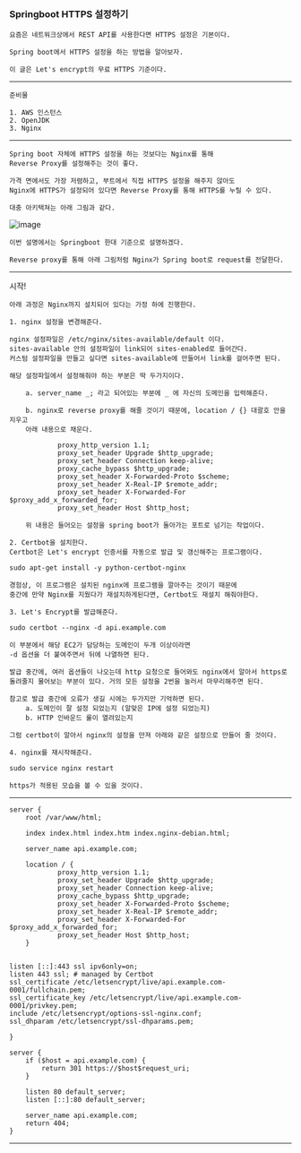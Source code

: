 <h3> Springboot HTTPS 설정하기 </h3>

    요즘은 네트워크상에서 REST API를 사용한다면 HTTPS 설정은 기본이다.
    
    Spring boot에서 HTTPS 설정을 하는 방법을 알아보자.

    이 글은 Let's encrypt의 무료 HTTPS 기준이다.

---

    준비물

    1. AWS 인스턴스
    2. OpenJDK
    3. Nginx

---

    Spring boot 자체에 HTTPS 설정을 하는 것보다는 Nginx를 통해
    Reverse Proxy를 설정해주는 것이 좋다.
    
    가격 면에서도 가장 저렴하고, 부트에서 직접 HTTPS 설정을 해주지 않아도
    Nginx에 HTTPS가 설정되어 있다면 Reverse Proxy를 통해 HTTPS를 누릴 수 있다.

    대충 아키택쳐는 아래 그림과 같다.

![image](https://user-images.githubusercontent.com/19279163/131491254-3a951955-e2b2-427c-aa5b-9449622610a0.png)

    이번 설명에서는 Springboot 한대 기준으로 설명하겠다.

    Reverse proxy를 통해 아래 그림처럼 Nginx가 Spring boot로 request를 전달한다.

---

시작!

    아래 과정은 Nginx까지 설치되어 있다는 가정 하에 진행한다.
    
    1. nginx 설정을 변경해준다.

    nginx 설정파일은 /etc/nginx/sites-available/default 이다.
    sites-available 안의 설정파일이 link되어 sites-enabled로 들어간다.
    커스텀 설정파일을 만들고 싶다면 sites-available에 만들어서 link를 걸어주면 된다.

    해당 설정파일에서 설정해줘야 하는 부분은 딱 두가지이다.

        a. server_name _; 라고 되어있는 부분에 _ 에 자신의 도메인을 입력해준다.

        b. nginx로 reverse proxy를 해줄 것이기 때문에, location / {} 대괄호 안을 지우고
        아래 내용으로 채운다.
        
                proxy_http_version 1.1;
                proxy_set_header Upgrade $http_upgrade;
                proxy_set_header Connection keep-alive;
                proxy_cache_bypass $http_upgrade;
                proxy_set_header X-Forwarded-Proto $scheme;
                proxy_set_header X-Real-IP $remote_addr;
                proxy_set_header X-Forwarded-For $proxy_add_x_forwarded_for;
                proxy_set_header Host $http_host;

        위 내용은 들어오는 설정을 spring boot가 돌아가는 포트로 넘기는 작업이다.

    2. Certbot을 설치한다.
    Certbot은 Let's encrypt 인증서를 자동으로 발급 및 갱신해주는 프로그램이다.
    
    sudo apt-get install -y python-certbot-nginx

    경험상, 이 프로그램은 설치된 nginx에 프로그램을 깔아주는 것이기 때문에 
    중간에 만약 Nginx를 지웠다가 재설치하게된다면, Certbot도 재설치 해줘야한다.

    3. Let's Encrypt를 발급해준다.

    sudo certbot --nginx -d api.example.com

    이 부분에서 해당 EC2가 담당하는 도메인이 두개 이상이라면
    -d 옵션을 더 붙여주면서 뒤에 나열하면 된다.

    발급 중간에, 여러 옵션들이 나오는데 http 요청으로 들어와도 nginx에서 알아서 https로
    돌려줄지 물어보는 부분이 있다. 거의 모든 설정을 2번을 눌러서 마무리해주면 된다.

    참고로 발급 중간에 오류가 생길 시에는 두가지만 기억하면 된다.
        a. 도메인이 잘 설정 되었는지 (알맞은 IP에 설정 되었는지)
        b. HTTP 인바운드 룰이 열려있는지

    그럼 certbot이 알아서 nginx의 설정을 만져 아래와 같은 설정으로 만들어 줄 것이다.

    4. nginx를 재시작해준다.

    sudo service nginx restart

    https가 적용된 모습을 볼 수 있을 것이다.

---

    server {
        root /var/www/html;

        index index.html index.htm index.nginx-debian.html;

        server_name api.example.com;

        location / {
                proxy_http_version 1.1;
                proxy_set_header Upgrade $http_upgrade;
                proxy_set_header Connection keep-alive;
                proxy_cache_bypass $http_upgrade;
                proxy_set_header X-Forwarded-Proto $scheme;
                proxy_set_header X-Real-IP $remote_addr;
                proxy_set_header X-Forwarded-For $proxy_add_x_forwarded_for;
                proxy_set_header Host $http_host;
        }


    listen [::]:443 ssl ipv6only=on;
    listen 443 ssl; # managed by Certbot
    ssl_certificate /etc/letsencrypt/live/api.example.com-0001/fullchain.pem;
    ssl_certificate_key /etc/letsencrypt/live/api.example.com-0001/privkey.pem;
    include /etc/letsencrypt/options-ssl-nginx.conf;
    ssl_dhparam /etc/letsencrypt/ssl-dhparams.pem;

    }

    server {
        if ($host = api.example.com) {
            return 301 https://$host$request_uri;
        }

        listen 80 default_server;
        listen [::]:80 default_server;

        server_name api.example.com;
        return 404; 
    }

---